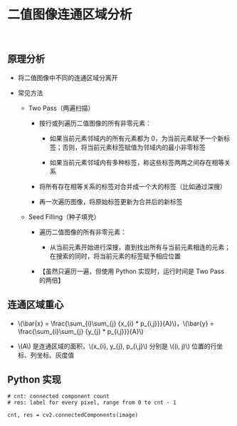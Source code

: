 <script type="text/javascript" src="http://cdn.mathjax.org/mathjax/latest/MathJax.js?config=default"></script>

# 二值图像连通区域分析

&nbsp;

## 原理分析

- 将二值图像中不同的连通区域分离开

- 常见方法

	- Two Pass（两遍扫描）

		- 按行或列遍历二值图像的所有非零元素：

			- 如果当前元素邻域内的所有元素都为 0，为当前元素赋予一个新标签；否则，将当前元素标签赋值为邻域内的最小非零标签

			- 如果当前元素邻域内有多种标签，称这些标签两两之间存在相等关系

		- 将所有存在相等关系的标签对合并成一个大的标签（比如通过深搜）

		- 再一次遍历图像，将原始标签更新为合并后的新标签

	- Seed Filling（种子填充）

		- 遍历二值图像的所有非零元素：

			- 从当前元素开始进行深搜，直到找出所有与当前元素相连的元素；在搜索的同时，将当前元素的标签赋予相应位置
		
		- 【虽然只遍历一遍，但使用 Python 实现时，运行时间是 Two Pass 的两倍】

## 连通区域重心

- \\(\bar{x} = \frac{\sum\_{i}\sum\_{j} {x\_{i} * p\_{i,j}}}{A}\\)，\\(\bar{y} = \frac{\sum\_{i}\sum\_{j} {y\_{j} * p\_{i,j}}}{A}\\)

- \\(A\\) 是连通区域的面积，\\(x\_{i}, y\_{j}, p_{i,j}\\) 分别是 \\((i, j)\\) 位置的行坐标、列坐标、灰度值

## Python 实现

```
# cnt: connected component count
# res: label for every pixel, range from 0 to cnt - 1

cnt, res = cv2.connectedComponents(image)
```